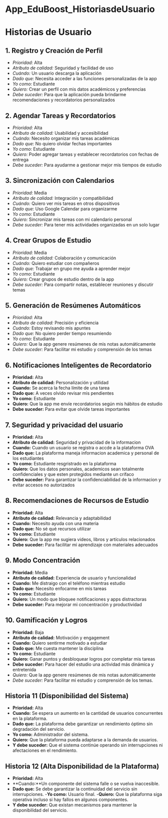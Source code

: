 # App_EduBoost_HistoriasdeUsuario

# Historias de Usuario

## 1. Registro y Creación de Perfil
- *Prioridad:* Alta  
- *Atributo de calidad:* Seguridad y facilidad de uso  
- *Cuándo:* Un usuario descarga la aplicación  
- *Dado que:* Necesita acceder a las funciones personalizadas de la app  
- *Yo como:* Estudiante  
- *Quiero:* Crear un perfil con mis datos académicos y preferencias  
- *Debe suceder:* Para que la aplicación pueda brindarme recomendaciones y recordatorios personalizados  

## 2. Agendar Tareas y Recordatorios
- *Prioridad:* Alta  
- *Atributo de calidad:* Usabilidad y accesibilidad  
- *Cuándo:* Necesito organizar mis tareas académicas  
- *Dado que:* No quiero olvidar fechas importantes  
- *Yo como:* Estudiante  
- *Quiero:* Poder agregar tareas y establecer recordatorios con fechas de entrega  
- *Debe suceder:* Para ayudarme a gestionar mejor mis tiempos de estudio  

## 3. Sincronización con Calendarios
- *Prioridad:* Media  
- *Atributo de calidad:* Integración y compatibilidad  
- *Cuándo:* Quiero ver mis tareas en otros dispositivos  
- *Dado que:* Uso Google Calendar para organizarme  
- *Yo como:* Estudiante  
- *Quiero:* Sincronizar mis tareas con mi calendario personal  
- *Debe suceder:* Para tener mis actividades organizadas en un solo lugar  

## 4. Crear Grupos de Estudio
- *Prioridad:* Media  
- *Atributo de calidad:* Colaboración y comunicación  
- *Cuándo:* Quiero estudiar con compañeros  
- *Dado que:* Trabajar en grupo me ayuda a aprender mejor  
- *Yo como:* Estudiante  
- *Quiero:* Crear grupos de estudio dentro de la app  
- *Debe suceder:* Para compartir notas, establecer reuniones y discutir temas  

## 5. Generación de Resúmenes Automáticos
- *Prioridad:* Alta  
- *Atributo de calidad:* Precisión y eficiencia  
- *Cuándo:* Estoy revisando mis apuntes  
- *Dado que:* No quiero perder tiempo resumiendo  
- *Yo como:* Estudiante  
- *Quiero:* Que la app genere resúmenes de mis notas automáticamente  
- *Debe suceder:* Para facilitar mi estudio y comprensión de los temas

## 6. Notificaciones Inteligentes de Recordatorio
- **Prioridad:** Alta
- **Atributo de calidad:** Personalización y utilidad
- **Cuando:** Se acerca la fecha límite de una tarea
- **Dado que:** A veces olvido revisar mis pendientes
- **Yo como:** Estudiante
- **Quiero:** Que la app me envíe recordatorios según mis hábitos de estudio
- **Debe suceder:** Para evitar que olvide tareas importantes

## 7. Seguridad y privacidad del usuario 
- **Prioridad:** Alta 
- **Atributo de calidad:** Seguridad y privacidad de la informacion
- **Cuando:** Cuando un usuario se registra o accde a la plataforma OVA
- **Dado que:** La plataforma maneja informacion academica y personal de los estudiantes
- **Yo como:** Estudiante resgristrado en la plataforma 
- **Quiero:** Que los datos personales, academicos sean totalmente confidenciales y que esten protegidos mediante un crifaco 
- **Debe suceder:** Para garantizar la confidenciabilidad de la informacion y evitar accesos no autorizados 


## 8. Recomendaciones de Recursos de Estudio
- **Prioridad:** Alta
- **Atributo de calidad:** Relevancia y adaptabilidad
- **Cuando:** Necesito ayuda con una materia
- **Dado que:** No sé qué recursos utilizar
- **Yo como:** Estudiante
- **Quiero:** Que la app me sugiera videos, libros y artículos relacionados
- **Debe suceder:** Para facilitar mi aprendizaje con materiales adecuados

## 9. Modo Concentración
- **Prioridad:** Media
- **Atributo de calidad:** Experiencia de usuario y funcionalidad
- **Cuando:** Me distraigo con el teléfono mientras estudio
- **Dado que:** Necesito enfocarme en mis tareas
- **Yo como:** Estudiante
- **Quiero:** Un modo que bloquee notificaciones y apps distractoras
- **Debe suceder:** Para mejorar mi concentración y productividad

## 10. Gamificación y Logros
- **Prioridad:** Baja
- **Atributo de calidad:** Motivación y engagement
- **Cuando:** Quiero sentirme motivado a estudiar
- **Dado que:** Me cuesta mantener la disciplina
- **Yo como:** Estudiante
- **Quiero:** Ganar puntos y desbloquear logros por completar mis tareas
- **Debe suceder:** Para hacer del estudio una actividad más dinámica y entretenida
- *Quiero:* Que la app genere resúmenes de mis notas automáticamente  
- *Debe suceder:* Para facilitar mi estudio y comprensión de los temas.

## Historia 11 (Disponibilidad del Sistema)
- **Prioridad:** Alta
- **Cuando:** Se espera un aumento en la cantidad de usuarios concurrentes en la plataforma.
- **Dado que:** La plataforma debe garantizar un rendimiento óptimo sin degradación del servicio.
- **Yo como:** Administrador del sistema.
- **Quiero:** Que la plataforma pueda adaptarse a la demanda de usuarios.
- **Y debe suceder:** Que el sistema continúe operando sin interrupciones ni afectaciones en el rendimiento.

## Historia 12 (Alta Disponibilidad de la Plataforma)
- **Prioridad:** Alta
- **Cuando:**Un componente del sistema falle o se vuelva inaccesible.
- **Dado que:** Se debe garantizar la continuidad del servicio sin interrupciones.
-**Yo como:** Usuario final.
-**Quiero:** Que la plataforma siga operativa incluso si hay fallos en algunos componentes.
- **Y debe suceder:** Que existan mecanismos para mantener la disponibilidad del servicio.

